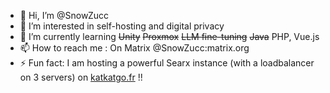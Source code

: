 - 👋 Hi, I’m @SnowZucc
- 👀 I’m interested in self-hosting and digital privacy
- 🌱 I’m currently learning ~~Unity~~ ~~Proxmox~~ ~~LLM fine-tuning~~ ~~Java~~ PHP, Vue.js
- 📫 How to reach me : On Matrix @SnowZucc:matrix.org
- ⚡ Fun fact: I am hosting a powerful Searx instance (with a loadbalancer on 3 servers) on [katkatgo.fr](https://katkatgo.fr) !!

<!---
SnowZucc/SnowZucc is a ✨ special ✨ repository because its `README.md` (this file) appears on your GitHub profile.
You can click the Preview link to take a look at your changes.
--->
